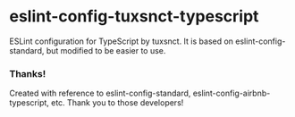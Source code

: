 # eslint-config-tuxsnct-typescript
ESLint configuration for TypeScript by tuxsnct.
It is based on eslint-config-standard, but modified to be easier to use.

### Thanks!
Created with reference to eslint-config-standard, eslint-config-airbnb-typescript, etc.
Thank you to those developers!
